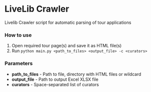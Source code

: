 # LiveLib Crawler
Livelib Crawler script for automatic parsing of tour applications

### How to use
1. Open required tour page(s) and save it as HTML file(s)
2. Run `python main.py <path_to_files> <output_file> -c <curators>`

### Parameters
* __path_to_files__ - Path to file, directory with HTML files or wildcard
* __output_file__ - Path to output Excel XLSX file
* __curators__ - Space-separated list of curators